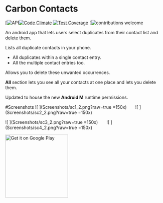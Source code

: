 Carbon Contacts
================
[![API](https://img.shields.io/badge/API-15-blue.svg?style=plastic)[![Code Climate](https://codeclimate.com/github/abhijith0505/CarbonContacts/badges/gpa.svg)](https://codeclimate.com/github/abhijith0505/CarbonContacts)   [![Test Coverage](https://codeclimate.com/github/abhijith0505/CarbonContacts/badges/coverage.svg)](https://codeclimate.com/github/abhijith0505/CarbonContacts/coverage)  [![contributions welcome](https://codeclimate.com/github/abhijith0505/CarbonContacts)

An android app that lets users select duplicates from their contact list and delete them.

Lists all duplicate contacts in your phone.
  - All duplicates within a single contact entry.
  - All the multiple contact entries too.
 
Allows you to delete these unwanted occurrences.

<strong>All</strong> section lets you see all your contacts at one place and lets you delete them.

Updated to house the new <strong>Android M</strong> runtime permissions.

#Screenshots
![    ](Screenshots/sc1_2.png?raw=true =150x)&nbsp;&nbsp;&nbsp;&nbsp;&nbsp;&nbsp;&nbsp;![    ](Screenshots/sc2_2.png?raw=true =150x)

![    ](Screenshots/sc3_2.png?raw=true =150x)&nbsp;&nbsp;&nbsp;&nbsp;&nbsp;&nbsp;&nbsp;![    ](Screenshots/sc4_2.png?raw=true =150x)
 

 
<a href='https://play.google.com/store/apps/details?id=abhijith.carboncontacts&utm_source=global_co&utm_medium=prtnr&utm_content=Mar2515&utm_campaign=PartBadge&pcampaignid=MKT-Other-global-all-co-prtnr-py-PartBadge-Mar2515-1'><img alt='Get it on Google Play' src='https://play.google.com/intl/en_us/badges/images/generic/en_badge_web_generic.png' width="200px"/></a>

